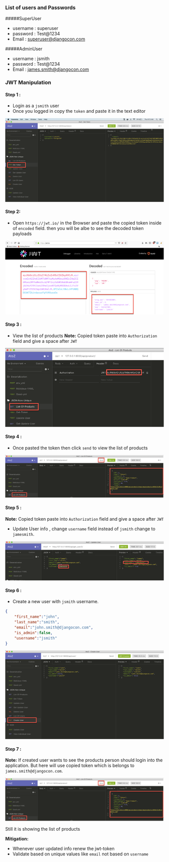 ### List of users and Passwords

#####SuperUser
* username : superuser
* password : Test@1234
* Email    : superuser@djangocon.com

#####AdminUser
* username : jsmith
* password : Test@1234
* Email    : james.smith@djangocon.com


### JWT Manipulation


#### Step 1 : 
* Login as a `jsmith` user
* Once you logged in copy the `token` and paste it in the text editor

![Login](img/jwt-manipulation/login.png) 

#### Step 2: 
* Open `https://jwt.io/`  in the Browser and paste the copied token inside of `encoded` field. then you will be albe to see the decoded token payloads

![extract token](img/jwt-manipulation/jwtio.png)

#### Step 3 :
* View the list of products
**Note:** Copied token paste into `Authorization` field and give a space after `JWT`

![token](img/jwt-manipulation/token.png)


#### Step 4 :
* Once pasted the token then click `send` to view the list of products
 
![List of products](img/jwt-manipulation/list-products.png)

#### Step 5 :

**Note:** Copied token paste into `Authorization` field and give a space after `JWT`
* Update User info , change `username` field instead of `jsmith` change to `jamesmith`.

![Update User](img/jwt-manipulation/update-user.png)

#### Step 6 :

* Create a new user with `jsmith` username.
```json
{
	"first_name":"john",
	"last_name":"smith",
	"email":"john.smith@djangocon.com",
	"is_admin":false,
	"username":"jsmith"
}
```
![Create New User](img/jwt-manipulation/create-user.png)

#### Step 7 :

**Note:** If created user wants to see the products person should login into the application. But here will use copied token which is belongs to `james.smith@djangocon.com`.

![List of products](img/jwt-manipulation/list-products.png)

Still it is showing the list of products

**Mitigation:** 

* Whenever user updated info renew the jwt-token
* Validate based on unique values like `email` not based on `username`




